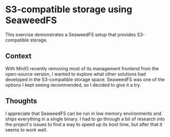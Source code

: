 # S3-compatible storage using SeaweedFS

This exercise demonstrates a SeaweedFS setup that provides S3-compatible storage.

## Context

With MinIO recently removing most of its management frontend from the open-source version, I wanted to explore what other solutions had developed in the S3-compatible storage space. SeaweedFS was one of the options I kept seeing recommended, so I decided to give it a try.

## Thoughts

I appreciate that SeaweedFS can be run in low memory environments and ships everything in a single binary. I had to go through a bit of research into the project's issues to find a way to speed up its boot time, but after that it seems to work well.
